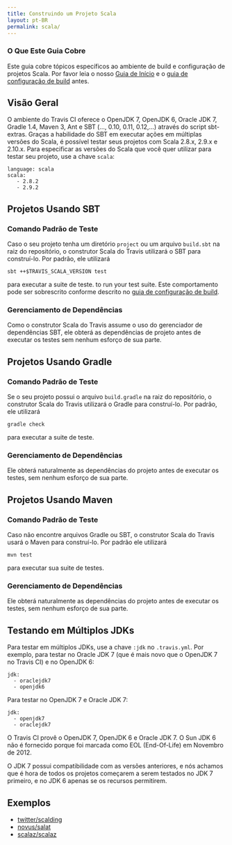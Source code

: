 ```yaml
---
title: Construindo um Projeto Scala
layout: pt-BR
permalink: scala/
---
```


### O Que Este Guia Cobre

Este guia cobre tópicos específicos ao ambiente de build e configuração de projetos Scala. Por favor leia o nosso [Guia de Início](/pt_BR/docs/user/getting-started/) e o [guia de configuração de build](/pt_BR/docs/user/build-configuration/) antes.

## Visão Geral

O ambiente do Travis CI oferece o OpenJDK 7, OpenJDK 6, Oracle JDK 7, Gradle 1.4, Maven 3, Ant e SBT (..., 0.10, 0.11, 0.12,...) através do script sbt-extras. Graças a habilidade do SBT em executar ações em múltiplas versões do Scala, é possível testar seus projetos com Scala 2.8.x, 2.9.x e 2.10.x. Para especificar as versões do Scala que você quer utilizar para testar seu projeto, use a chave `scala`:
 
    language: scala
    scala:
       - 2.8.2
       - 2.9.2

## Projetos Usando SBT

### Comando Padrão de Teste

Caso o seu projeto tenha um diretório `project` ou um arquivo `build.sbt` na raiz do repositório, o construtor Scala do Travis utilizará o SBT para construí-lo. Por padrão, ele utilizará

    sbt ++$TRAVIS_SCALA_VERSION test

para executar a suite de teste. 
to run your test suite. Este comportamento pode ser sobrescrito conforme descrito no [guia de configuração de build](/pt_BR/docs/user/build-configuration/).

### Gerenciamento de Dependências

Como o construtor Scala do Travis assume o uso do gerenciador de dependências SBT, ele obterá as dependências de projeto antes de executar os testes sem nenhum esforço de sua parte.

## Projetos Usando Gradle

### Comando Padrão de Teste

Se o seu projeto possui o arquivo `build.gradle` na raiz do repositório, o construtor Scala do Travis utilizará o Gradle para construí-lo. Por padrão, ele utilizará

    gradle check

para executar a suite de teste.

### Gerenciamento de Dependências

Ele obterá naturalmente as dependências do projeto antes de executar os testes, sem nenhum esforço de sua parte.

## Projetos Usando Maven

### Comando Padrão de Teste

Caso não encontre arquivos Gradle ou SBT, o construtor Scala do Travis usará o Maven para construí-lo. Por padrão ele utilizará
 
    mvn test

para executar sua suite de testes.

### Gerenciamento de Dependências

Ele obterá naturalmente as dependências do projeto antes de executar os testes, sem nenhum esforço de sua parte.

## Testando em Múltiplos JDKs

Para testar em múltiplos JDKs, use a chave `:jdk` no `.travis.yml`. Por exemplo, para testar no Oracle JDK 7 (que é mais novo que o OpenJDK 7 no Travis CI) e no OpenJDK 6:

    jdk:
      - oraclejdk7
      - openjdk6

Para testar no OpenJDK 7 e Oracle JDK 7:

    jdk:
      - openjdk7
      - oraclejdk7

O Travis CI provê o OpenJDK 7, OpenJDK 6 e Oracle JDK 7. O Sun JDK 6 não é fornecido porque foi marcada como EOL (End-Of-Life) em Novembro de 2012.

O JDK 7 possui compatibilidade com as versões anteriores, e nós achamos que é hora de todos os projetos começarem a serem testados no JDK 7 primeiro, e no JDK 6 apenas se os recursos permitirem.

## Exemplos

* [twitter/scalding](https://github.com/twitter/scalding/blob/master/.travis.yml)
* [novus/salat](https://github.com/novus/salat/blob/master/.travis.yml)
* [scalaz/scalaz](https://github.com/scalaz/scalaz/blob/master/.travis.yml)
